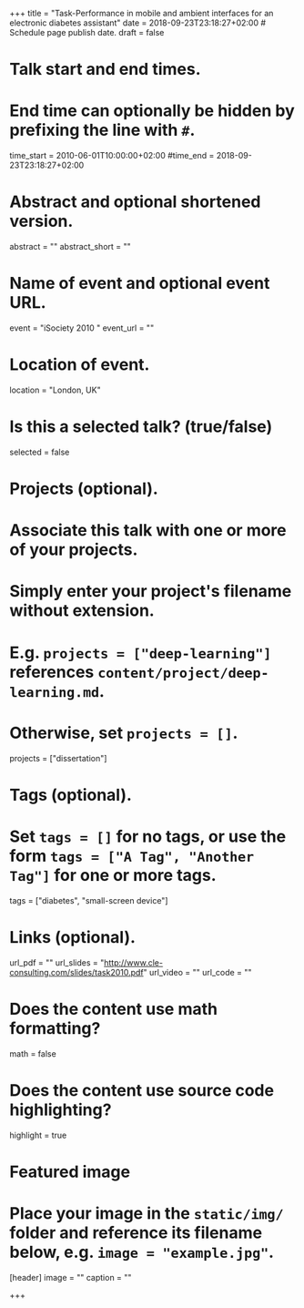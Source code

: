 +++
title = "Task-Performance in mobile and ambient interfaces for an electronic diabetes assistant"
date = 2018-09-23T23:18:27+02:00  # Schedule page publish date.
draft = false

# Talk start and end times.
#   End time can optionally be hidden by prefixing the line with `#`.
time_start = 2010-06-01T10:00:00+02:00
#time_end = 2018-09-23T23:18:27+02:00

# Abstract and optional shortened version.
abstract = ""
abstract_short = ""

# Name of event and optional event URL.
event = "iSociety 2010 "
event_url = ""

# Location of event.
location = "London, UK"

# Is this a selected talk? (true/false)
selected = false

# Projects (optional).
#   Associate this talk with one or more of your projects.
#   Simply enter your project's filename without extension.
#   E.g. `projects = ["deep-learning"]` references `content/project/deep-learning.md`.
#   Otherwise, set `projects = []`.
projects = ["dissertation"]

# Tags (optional).
#   Set `tags = []` for no tags, or use the form `tags = ["A Tag", "Another Tag"]` for one or more tags.
tags = ["diabetes", "small-screen device"]

# Links (optional).
url_pdf = ""
url_slides = "http://www.cle-consulting.com/slides/task2010.pdf"
url_video = ""
url_code = ""

# Does the content use math formatting?
math = false

# Does the content use source code highlighting?
highlight = true

# Featured image
# Place your image in the `static/img/` folder and reference its filename below, e.g. `image = "example.jpg"`.
[header]
image = ""
caption = ""

+++

